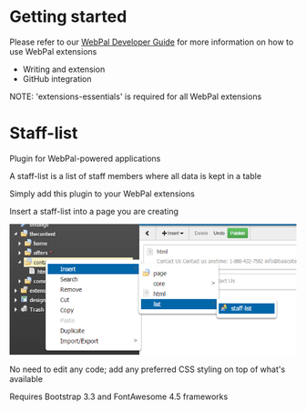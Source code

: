 Getting started
===============

Please refer to our [WebPal Developer Guide](https://www.gitbook.com/book/palomino/webpaldev/details) for more information on how to use WebPal extensions

- Writing and extension
- GitHub integration

NOTE: 'extensions-essentials' is required for all WebPal extensions

Staff-list
==========

Plugin for WebPal-powered applications

A staff-list is a list of staff members where all data is kept in a table

Simply add this plugin to your WebPal extensions

Insert a staff-list into a page you are creating

![data?command=webpalimage.download&web_na](__resources/pastD3AWZ_li6zSp.png)

No need to edit any code; add any preferred CSS styling on top of what's available

Requires Bootstrap 3.3 and FontAwesome 4.5 frameworks